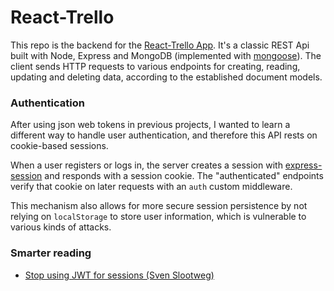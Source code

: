 # React-Trello

This repo is the backend for the [React-Trello App](https://github.com/svensoldin/Thullo-Client). It's a classic REST Api built with Node, Express and MongoDB (implemented with [mongoose](https://mongoosejs.com/)). The client sends HTTP requests to various endpoints for creating, reading, updating and deleting data, according to the established document models.

### Authentication

After using json web tokens in previous projects, I wanted to learn a different way to handle user authentication, and therefore this API rests on cookie-based sessions.

When a user registers or logs in, the server creates a session with [express-session](https://www.npmjs.com/package/express-session) and responds with a session cookie. The "authenticated" endpoints verify that cookie on later requests with an `auth` custom middleware.

This mechanism also allows for more secure session persistence by not relying on `localStorage` to store user information, which is vulnerable to various kinds of attacks.

### Smarter reading

- [Stop using JWT for sessions (Sven Slootweg)](http://cryto.net/~joepie91/blog/2016/06/13/stop-using-jwt-for-sessions/)
